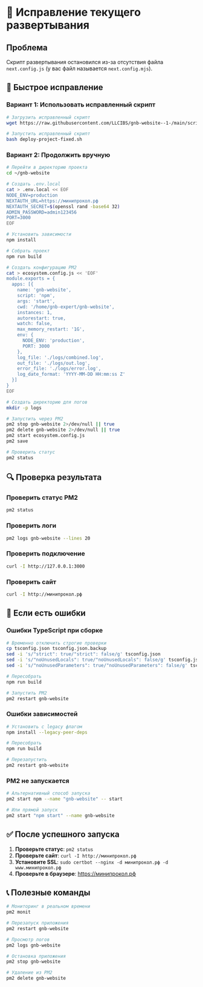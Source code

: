 # 🔧 Исправление текущего развертывания

## Проблема
Скрипт развертывания остановился из-за отсутствия файла `next.config.js` (у вас файл называется `next.config.mjs`).

## 🚀 Быстрое исправление

### Вариант 1: Использовать исправленный скрипт
```bash
# Загрузить исправленный скрипт
wget https://raw.githubusercontent.com/LLCIBS/gnb-website--1-/main/scripts/deploy-project-fixed.sh

# Запустить исправленный скрипт
bash deploy-project-fixed.sh
```

### Вариант 2: Продолжить вручную
```bash
# Перейти в директорию проекта
cd ~/gnb-website

# Создать .env.local
cat > .env.local << EOF
NODE_ENV=production
NEXTAUTH_URL=https://минипрокол.рф
NEXTAUTH_SECRET=$(openssl rand -base64 32)
ADMIN_PASSWORD=admin123456
PORT=3000
EOF

# Установить зависимости
npm install

# Собрать проект
npm run build

# Создать конфигурацию PM2
cat > ecosystem.config.js << 'EOF'
module.exports = {
  apps: [{
    name: 'gnb-website',
    script: 'npm',
    args: 'start',
    cwd: '/home/gnb-expert/gnb-website',
    instances: 1,
    autorestart: true,
    watch: false,
    max_memory_restart: '1G',
    env: {
      NODE_ENV: 'production',
      PORT: 3000
    },
    log_file: './logs/combined.log',
    out_file: './logs/out.log',
    error_file: './logs/error.log',
    log_date_format: 'YYYY-MM-DD HH:mm:ss Z'
  }]
}
EOF

# Создать директорию для логов
mkdir -p logs

# Запустить через PM2
pm2 stop gnb-website 2>/dev/null || true
pm2 delete gnb-website 2>/dev/null || true
pm2 start ecosystem.config.js
pm2 save

# Проверить статус
pm2 status
```

## 🔍 Проверка результата

### Проверить статус PM2
```bash
pm2 status
```

### Проверить логи
```bash
pm2 logs gnb-website --lines 20
```

### Проверить подключение
```bash
curl -I http://127.0.0.1:3000
```

### Проверить сайт
```bash
curl -I http://минипрокол.рф
```

## 🚨 Если есть ошибки

### Ошибки TypeScript при сборке
```bash
# Временно отключить строгие проверки
cp tsconfig.json tsconfig.json.backup
sed -i 's/"strict": true/"strict": false/g' tsconfig.json
sed -i 's/"noUnusedLocals": true/"noUnusedLocals": false/g' tsconfig.json
sed -i 's/"noUnusedParameters": true/"noUnusedParameters": false/g' tsconfig.json

# Пересобрать
npm run build

# Запустить PM2
pm2 restart gnb-website
```

### Ошибки зависимостей
```bash
# Установить с legacy флагом
npm install --legacy-peer-deps

# Пересобрать
npm run build

# Перезапустить
pm2 restart gnb-website
```

### PM2 не запускается
```bash
# Альтернативный способ запуска
pm2 start npm --name "gnb-website" -- start

# Или прямой запуск
pm2 start "npm start" --name gnb-website
```

## ✅ После успешного запуска

1. **Проверьте статус**: `pm2 status`
2. **Проверьте сайт**: `curl -I http://минипрокол.рф`
3. **Установите SSL**: `sudo certbot --nginx -d минипрокол.рф -d www.минипрокол.рф`
4. **Проверьте в браузере**: https://минипрокол.рф

## 📞 Полезные команды

```bash
# Мониторинг в реальном времени
pm2 monit

# Перезапуск приложения
pm2 restart gnb-website

# Просмотр логов
pm2 logs gnb-website

# Остановка приложения
pm2 stop gnb-website

# Удаление из PM2
pm2 delete gnb-website
``` 